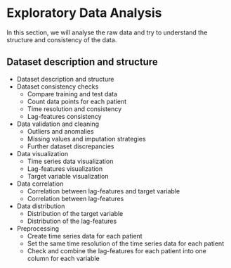 # Exploratory Data Analysis

In this section, we will analyse the raw data and try to understand the structure and consistency of the data.

## Dataset description and structure

* Dataset description and structure
* Dataset consistency checks
  * Compare training and test data
  * Count data points for each patient
  * Time resolution and consistency
  * Lag-features consistency
* Data validation and cleaning
  * Outliers and anomalies
  * Missing values and imputation strategies
  * Further dataset discrepancies
* Data visualization
  * Time series data visualization
  * Lag-features visualization
  * Target variable visualization
* Data correlation
  * Correlation between lag-features and target variable
  * Correlation between lag-features
* Data distribution
  * Distribution of the target variable
  * Distribution of the lag-features
* Preprocessing
  * Create time series data for each patient
  * Set the same time resolution of the time series data for each patient
  * Check and combine the lag-features for each patient into one column for each variable


